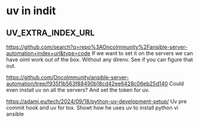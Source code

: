 # uv in indit

## UV_EXTRA_INDEX_URL
https://github.com/search?q=repo%3AOncoImmunity%2Fansible-server-automation+index+url&type=code
If we want to set it on the servers we can have oiml work out of the box.
Without any direnv.
See if you can figure that out.

https://github.com/OncoImmunity/ansible-server-automation/tree/f935f1b563f88490b18cd42ee6428c06eb25d140
Could even install uv on all the servers?
And set the token for uv.

https://adamj.eu/tech/2024/09/18/python-uv-development-setup/
Uv pre commit hook and uv for tox.
Showt how he uses uv to install python vi ansible
